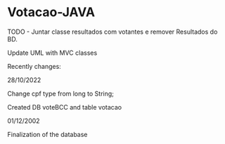 # Votacao-JAVA

TODO - 
Juntar classe resultados com votantes e remover Resultados do BD.

Update UML with MVC classes


Recently changes:

28/10/2022

Change cpf type from long to String;

Created DB voteBCC and table votacao

01/12/2002

Finalization of the database


